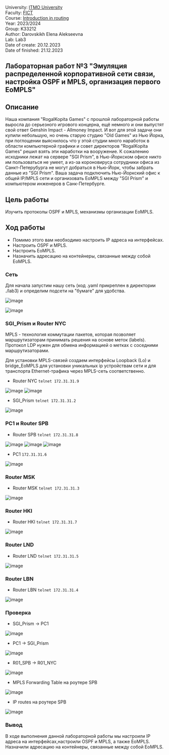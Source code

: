 University: [ITMO University](https://itmo.ru/ru/)  
Faculty: [FICT](https://fict.itmo.ru)  
Course: [Introduction in routing](https://github.com/itmo-ict-faculty/introduction-in-routing)  
Year: 2023/2024  
Group: K33212  
Author: Darovskikh Elena Alekseevna  
Lab: Lab3  
Date of create: 20.12.2023  
Date of finished: 21.12.2023

## Лабораторная работ №3 "Эмуляция распределенной корпоративной сети связи, настройка OSPF и MPLS, организация первого EoMPLS"

## Описание 

Наша компания "RogaIKopita Games" с прошлой лабораторной работы выросла до серьезного игрового концерна, ещё немного и они выпустят свой ответ Genshin Impact - Allmoney Impact. И вот для этой задачи они купили небольшую, но очень старую студию "Old Games" из Нью Йорка, при поглощении выяснилось что у этой студии много наработок в области компьютерной графики и совет директоров "RogaIKopita Games" решил взять эти наработки на вооружение. К сожалению исходники лежат на сервере "SGI Prism", в Нью-Йоркском офисе никто им пользоваться не умеет, а из-за короновируса сотрудники офиса из Санкт-Петерубурга не могут добраться в Нью-Йорк, чтобы забрать данные из "SGI Prism". Ваша задача подключить Нью-Йоркский офис к общей IP/MPLS сети и организовать EoMPLS между "SGI Prism" и компьютером инженеров в Санк-Петербурге.

## Цель работы  

Изучить протоколы OSPF и MPLS, механизмы организации EoMPLS.

## Ход работы  

* Помимо этого вам необходимо настроить IP адреса на интерфейсах.  
* Настроить OSPF и MPLS.  
* Настроить EoMPLS.  
* Назначить адресацию на контейнеры, связанные между собой EoMPLS.  

### Сеть  

Для начала запустим нашу сеть (код .yaml прикреплен в директории ./lab3) и определим подсети на "бумаге" для удобства.

![image](https://github.com/lenaniridmi/2023_2024-introduction_in_routing-k33212-darovskikh_e_a/assets/90695447/3c49bca5-e02c-45a3-8b0a-6f80d4383c0a)

![image](https://github.com/lenaniridmi/2023_2024-introduction_in_routing-k33212-darovskikh_e_a/assets/90695447/1e12fa12-6ce5-40fc-aed8-73b4d7915cca)

### SGI_Prism и Router NYC  
MPLS - технология коммутации пакетов, которая позволяет маршрутизаторам принимать решения на основе меток (labels). Протокол LDP нужен для обмена информацией о метках с соседними маршрутизаторами.

Для установки MPLS-связей создаем интерфейсы Loopback (Lo) и bridge_EoMPLS для установки уникальных ip устройствам сети и для транспорта Ethernet-трафика через MPLS-сеть соответственно.

* Router NYC ```telnet 172.31.31.9```

![image](https://github.com/lenaniridmi/2023_2024-introduction_in_routing-k33212-darovskikh_e_a/assets/90695447/cb8f62aa-e37d-45e7-9884-af9fda1dadb6)
![image](https://github.com/lenaniridmi/2023_2024-introduction_in_routing-k33212-darovskikh_e_a/assets/90695447/2bf03f7b-ad1d-4c62-aeb6-b876e72da981)


* SGI_Prism ```telnet 172.31.31.2```

![image](https://github.com/lenaniridmi/2023_2024-introduction_in_routing-k33212-darovskikh_e_a/assets/90695447/076d0971-0bf0-4646-a6e8-43df490f2186)


### PC1 и Router SPB  

* Router SPB ```telnet 172.31.31.8```

![image](https://github.com/lenaniridmi/2023_2024-introduction_in_routing-k33212-darovskikh_e_a/assets/90695447/de9ec162-084c-41a4-bfe9-c0385c06c7f6)
![image](https://github.com/lenaniridmi/2023_2024-introduction_in_routing-k33212-darovskikh_e_a/assets/90695447/75c5a98e-f335-4b36-9834-9e75c263928f)
![image](https://github.com/lenaniridmi/2023_2024-introduction_in_routing-k33212-darovskikh_e_a/assets/90695447/6ca14995-deb2-4ab8-8ca1-e2910c281618)

* PC1 ```172.31.31.6```

![image](https://github.com/lenaniridmi/2023_2024-introduction_in_routing-k33212-darovskikh_e_a/assets/90695447/3494167d-4145-4bea-8e4e-c366c3e6add2)


### Router MSK

* Router MSK ```telnet 172.31.31.3```

![image](https://github.com/lenaniridmi/2023_2024-introduction_in_routing-k33212-darovskikh_e_a/assets/90695447/318230a9-8fc2-4727-92e0-29e93b60e8bc)

### Router HKI

* Router HKI ```telnet 172.31.31.7```

![image](https://github.com/lenaniridmi/2023_2024-introduction_in_routing-k33212-darovskikh_e_a/assets/90695447/cdc47b72-33b4-4387-b902-82d0afa35ebc)

### Router LND

* Router LND ```telnet 172.31.31.5```

![image](https://github.com/lenaniridmi/2023_2024-introduction_in_routing-k33212-darovskikh_e_a/assets/90695447/c82da598-68d0-4274-ae3a-824e29136b4f)

### Router LBN

* Router LBN ```telnet 172.31.31.4```

![image](https://github.com/lenaniridmi/2023_2024-introduction_in_routing-k33212-darovskikh_e_a/assets/90695447/ccc7b6d0-d2c7-409f-851a-cd51429e4108)

### Проверка

* SGI_Prism -> PC1

![image](https://github.com/lenaniridmi/2023_2024-introduction_in_routing-k33212-darovskikh_e_a/assets/90695447/c1f75c1f-0374-493f-9d81-a06adb16a40a)

* PC1 -> SGI_Prism

![image](https://github.com/lenaniridmi/2023_2024-introduction_in_routing-k33212-darovskikh_e_a/assets/90695447/af631e8a-05c7-4e5b-888d-4bb7ba526e17)

* R01_SPB -> R01_NYC

![image](https://github.com/lenaniridmi/2023_2024-introduction_in_routing-k33212-darovskikh_e_a/assets/90695447/5fd676e2-96fb-42f7-b7a0-d04a0560d687)

* MPLS Forwarding Table на роутере SPB

![image](https://github.com/lenaniridmi/2023_2024-introduction_in_routing-k33212-darovskikh_e_a/assets/90695447/312cac5c-3cfb-464b-88d9-0395b932353f)

* IP routes на роутере SPB

![image](https://github.com/lenaniridmi/2023_2024-introduction_in_routing-k33212-darovskikh_e_a/assets/90695447/c71b1b8f-8acc-497b-84ab-7852c74735f5)


### Вывод
В ходе выполнения данной лабораторной работы мы настроили IP адреса на интерфейсах,настроили OSPF и MPLS, а также EoMPLS. Назначили адресацию на контейнеры, связанные между собой EoMPLS.
